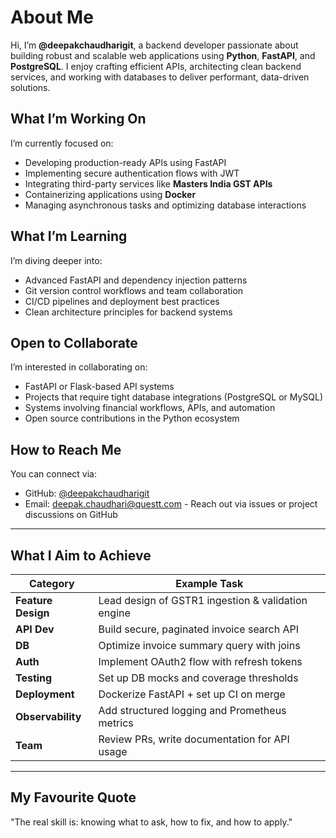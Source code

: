 # About Me

Hi, I’m **@deepakchaudharigit**, a backend developer passionate about building robust and scalable web applications using **Python**, **FastAPI**, and **PostgreSQL**. I enjoy crafting efficient APIs, architecting clean backend services, and working with databases to deliver performant, data-driven solutions.

## What I’m Working On

I’m currently focused on:

- Developing production-ready APIs using FastAPI  
- Implementing secure authentication flows with JWT  
- Integrating third-party services like **Masters India GST APIs**  
- Containerizing applications using **Docker**  
- Managing asynchronous tasks and optimizing database interactions  

## What I’m Learning

I’m diving deeper into:

- Advanced FastAPI and dependency injection patterns  
- Git version control workflows and team collaboration  
- CI/CD pipelines and deployment best practices  
- Clean architecture principles for backend systems  

## Open to Collaborate

I’m interested in collaborating on:

- FastAPI or Flask-based API systems  
- Projects that require tight database integrations (PostgreSQL or MySQL)  
- Systems involving financial workflows, APIs, and automation  
- Open source contributions in the Python ecosystem  

## How to Reach Me

You can connect via:

- GitHub: [@deepakchaudharigit](https://github.com/deepakchaudharigit)  
- Email: deepak.chaudhari@questt.com - Reach out via issues or project discussions on GitHub  

---

## What I Aim to Achieve

| Category           | Example Task                                       |
| ------------------ | -------------------------------------------------- |
| **Feature Design** | Lead design of GSTR1 ingestion & validation engine |
| **API Dev**        | Build secure, paginated invoice search API         |
| **DB**             | Optimize invoice summary query with joins          |
| **Auth**           | Implement OAuth2 flow with refresh tokens          |
| **Testing**        | Set up DB mocks and coverage thresholds            |
| **Deployment**     | Dockerize FastAPI + set up CI on merge             |
| **Observability**  | Add structured logging and Prometheus metrics      |
| **Team**           | Review PRs, write documentation for API usage      |

---

## My Favourite Quote

"The real skill is: knowing what to ask, how to fix, and how to apply."
